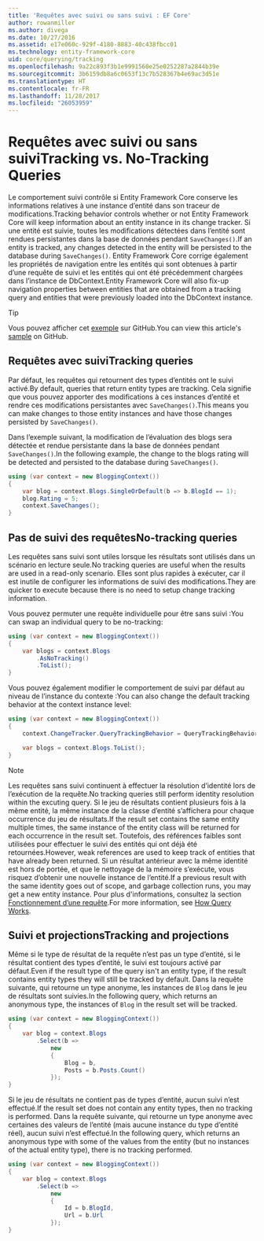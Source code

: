 ```yaml
---
title: 'Requêtes avec suivi ou sans suivi : EF Core'
author: rowanmiller
ms.author: divega
ms.date: 10/27/2016
ms.assetid: e17e060c-929f-4180-8883-40c438fbcc01
ms.technology: entity-framework-core
uid: core/querying/tracking
ms.openlocfilehash: 9a22c893f3b1e9991560e25e0252287a2844b39e
ms.sourcegitcommit: 3b6159db8a6c0653f13c7b528367b4e69ac3d51e
ms.translationtype: HT
ms.contentlocale: fr-FR
ms.lasthandoff: 11/28/2017
ms.locfileid: "26053959"
---
```

# <a name="tracking-vs-no-tracking-queries"></a><span data-ttu-id="53e68-102">Requêtes avec suivi ou sans suivi</span><span class="sxs-lookup"><span data-stu-id="53e68-102">Tracking vs. No-Tracking Queries</span></span>

<span data-ttu-id="53e68-103">Le comportement suivi contrôle si Entity Framework Core conserve les informations relatives à une instance d’entité dans son traceur de modifications.</span><span class="sxs-lookup"><span data-stu-id="53e68-103">Tracking behavior controls whether or not Entity Framework Core will keep information about an entity instance in its change tracker.</span></span> <span data-ttu-id="53e68-104">Si une entité est suivie, toutes les modifications détectées dans l’entité sont rendues persistantes dans la base de données pendant `SaveChanges()`.</span><span class="sxs-lookup"><span data-stu-id="53e68-104">If an entity is tracked, any changes detected in the entity will be persisted to the database during `SaveChanges()`.</span></span> <span data-ttu-id="53e68-105">Entity Framework Core corrige également les propriétés de navigation entre les entités qui sont obtenues à partir d’une requête de suivi et les entités qui ont été précédemment chargées dans l’instance de DbContext.</span><span class="sxs-lookup"><span data-stu-id="53e68-105">Entity Framework Core will also fix-up navigation properties between entities that are obtained from a tracking query and entities that were previously loaded into the DbContext instance.</span></span>

> [!TIP]  
> <span data-ttu-id="53e68-106">Vous pouvez afficher cet [exemple](https://github.com/aspnet/EntityFramework.Docs/tree/master/samples/core/Querying) sur GitHub.</span><span class="sxs-lookup"><span data-stu-id="53e68-106">You can view this article's [sample](https://github.com/aspnet/EntityFramework.Docs/tree/master/samples/core/Querying) on GitHub.</span></span>

## <a name="tracking-queries"></a><span data-ttu-id="53e68-107">Requêtes avec suivi</span><span class="sxs-lookup"><span data-stu-id="53e68-107">Tracking queries</span></span>

<span data-ttu-id="53e68-108">Par défaut, les requêtes qui retournent des types d’entités ont le suivi activé.</span><span class="sxs-lookup"><span data-stu-id="53e68-108">By default, queries that return entity types are tracking.</span></span> <span data-ttu-id="53e68-109">Cela signifie que vous pouvez apporter des modifications à ces instances d’entité et rendre ces modifications persistantes avec `SaveChanges()`.</span><span class="sxs-lookup"><span data-stu-id="53e68-109">This means you can make changes to those entity instances and have those changes persisted by `SaveChanges()`.</span></span>

<span data-ttu-id="53e68-110">Dans l’exemple suivant, la modification de l’évaluation des blogs sera détectée et rendue persistante dans la base de données pendant `SaveChanges()`.</span><span class="sxs-lookup"><span data-stu-id="53e68-110">In the following example, the change to the blogs rating will be detected and persisted to the database during `SaveChanges()`.</span></span>

<!-- [!code-csharp[Main](samples/core/Querying/Querying/Tracking/Sample.cs)] -->
``` csharp
using (var context = new BloggingContext())
{
    var blog = context.Blogs.SingleOrDefault(b => b.BlogId == 1);
    blog.Rating = 5;
    context.SaveChanges();
}
```

## <a name="no-tracking-queries"></a><span data-ttu-id="53e68-111">Pas de suivi des requêtes</span><span class="sxs-lookup"><span data-stu-id="53e68-111">No-tracking queries</span></span>

<span data-ttu-id="53e68-112">Les requêtes sans suivi sont utiles lorsque les résultats sont utilisés dans un scénario en lecture seule.</span><span class="sxs-lookup"><span data-stu-id="53e68-112">No tracking queries are useful when the results are used in a read-only scenario.</span></span> <span data-ttu-id="53e68-113">Elles sont plus rapides à exécuter, car il est inutile de configurer les informations de suivi des modifications.</span><span class="sxs-lookup"><span data-stu-id="53e68-113">They are quicker to execute because there is no need to setup change tracking information.</span></span>

<span data-ttu-id="53e68-114">Vous pouvez permuter une requête individuelle pour être sans suivi :</span><span class="sxs-lookup"><span data-stu-id="53e68-114">You can swap an individual query to be no-tracking:</span></span>

<!-- [!code-csharp[Main](samples/core/Querying/Querying/Tracking/Sample.cs?highlight=4)] -->
``` csharp
using (var context = new BloggingContext())
{
    var blogs = context.Blogs
        .AsNoTracking()
        .ToList();
}
```

<span data-ttu-id="53e68-115">Vous pouvez également modifier le comportement de suivi par défaut au niveau de l’instance du contexte :</span><span class="sxs-lookup"><span data-stu-id="53e68-115">You can also change the default tracking behavior at the context instance level:</span></span>

<!-- [!code-csharp[Main](samples/core/Querying/Querying/Tracking/Sample.cs?highlight=3)] -->
``` csharp
using (var context = new BloggingContext())
{
    context.ChangeTracker.QueryTrackingBehavior = QueryTrackingBehavior.NoTracking;

    var blogs = context.Blogs.ToList();
}
```

> [!NOTE]  
> <span data-ttu-id="53e68-116">Les requêtes sans suivi continuent à effectuer la résolution d’identité lors de l’exécution de la requête.</span><span class="sxs-lookup"><span data-stu-id="53e68-116">No tracking queries still perform identity resolution within the excuting query.</span></span> <span data-ttu-id="53e68-117">Si le jeu de résultats contient plusieurs fois à la même entité, la même instance de la classe d’entité s’affichera pour chaque occurrence du jeu de résultats.</span><span class="sxs-lookup"><span data-stu-id="53e68-117">If the result set contains the same entity multiple times, the same instance of the entity class will be returned for each occurrence in the result set.</span></span> <span data-ttu-id="53e68-118">Toutefois, des références faibles sont utilisées pour effectuer le suivi des entités qui ont déjà été retournées.</span><span class="sxs-lookup"><span data-stu-id="53e68-118">However, weak references are used to keep track of entities that have already been returned.</span></span> <span data-ttu-id="53e68-119">Si un résultat antérieur avec la même identité est hors de portée, et que le nettoyage de la mémoire s’exécute, vous risquez d’obtenir une nouvelle instance de l’entité.</span><span class="sxs-lookup"><span data-stu-id="53e68-119">If a previous result with the same identity goes out of scope, and garbage collection runs, you may get a new entity instance.</span></span> <span data-ttu-id="53e68-120">Pour plus d'informations, consultez la section [Fonctionnement d’une requête](overview.md).</span><span class="sxs-lookup"><span data-stu-id="53e68-120">For more information, see [How Query Works](overview.md).</span></span>

## <a name="tracking-and-projections"></a><span data-ttu-id="53e68-121">Suivi et projections</span><span class="sxs-lookup"><span data-stu-id="53e68-121">Tracking and projections</span></span>

<span data-ttu-id="53e68-122">Même si le type de résultat de la requête n’est pas un type d’entité, si le résultat contient des types d’entité, le suivi est toujours activé par défaut.</span><span class="sxs-lookup"><span data-stu-id="53e68-122">Even if the result type of the query isn't an entity type, if the result contains entity types they will still be tracked by default.</span></span> <span data-ttu-id="53e68-123">Dans la requête suivante, qui retourne un type anonyme, les instances de `Blog` dans le jeu de résultats sont suivies.</span><span class="sxs-lookup"><span data-stu-id="53e68-123">In the following query, which returns an anonymous type, the instances of `Blog` in the result set will be tracked.</span></span>

<!-- [!code-csharp[Main](samples/core/Querying/Querying/Tracking/Sample.cs?highlight=7)] -->
``` csharp
using (var context = new BloggingContext())
{
    var blog = context.Blogs
        .Select(b =>
            new
            {
                Blog = b,
                Posts = b.Posts.Count()
            });
}
```

<span data-ttu-id="53e68-124">Si le jeu de résultats ne contient pas de types d’entité, aucun suivi n’est effectué.</span><span class="sxs-lookup"><span data-stu-id="53e68-124">If the result set does not contain any entity types, then no tracking is performed.</span></span> <span data-ttu-id="53e68-125">Dans la requête suivante, qui retourne un type anonyme avec certaines des valeurs de l’entité (mais aucune instance du type d’entité réel), aucun suivi n’est effectué.</span><span class="sxs-lookup"><span data-stu-id="53e68-125">In the following query, which returns an anonymous type with some of the values from the entity (but no instances of the actual entity type), there is no tracking performed.</span></span>

<!-- [!code-csharp[Main](samples/core/Querying/Querying/Tracking/Sample.cs)] -->
``` csharp
using (var context = new BloggingContext())
{
    var blog = context.Blogs
        .Select(b =>
            new
            {
                Id = b.BlogId,
                Url = b.Url
            });
}
```
